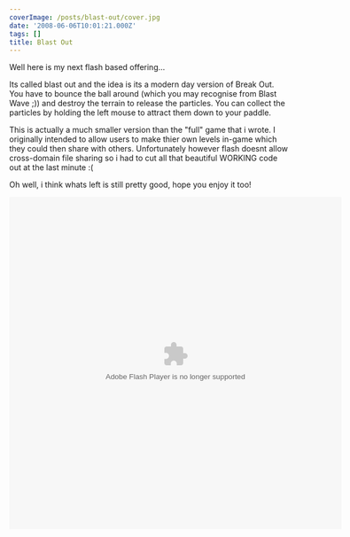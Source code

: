```yaml
---
coverImage: /posts/blast-out/cover.jpg
date: '2008-06-06T10:01:21.000Z'
tags: []
title: Blast Out
---
```


Well here is my next flash based offering...

Its called blast out and the idea is its a modern day version of Break Out. You have to bounce the ball around (which you may recognise from Blast Wave ;)) and destroy the terrain to release the particles. You can collect the particles by holding the left mouse to attract them down to your paddle.

<!-- more -->

This is actually a much smaller version than the "full" game that i wrote. I originally intended to allow users to make thier own levels in-game which they could then share with others. Unfortunately however flash doesnt allow cross-domain file sharing so i had to cut all that beautiful WORKING code out at the last minute :(

Oh well, i think whats left is still pretty good, hope you enjoy it too!

<object width="600" height="600" data="https://www.mikecann.co.uk/projects/blastout/BlastOut.swf" type="application/x-shockwave-flash"><param name="quality" value="high" /><param name="name" value="IcySlicy" /><param name="src" value="https://www.mikecann.co.uk/projects/blastout/BlastOut.sw" /><param name="bgcolor" value="#ffffff" /></object>
